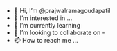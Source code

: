 - 👋 Hi, I’m @prajwalramagoudapatil
- 👀 I’m interested in ... 
- 🌱 I’m currently learning 
- 💞️ I’m looking to collaborate on -
- 📫 How to reach me ...

<!---
prajwalramagoudapatil/prajwalramagoudapatil is a ✨ special ✨ repository because its `README.md` (this file) appears on your GitHub profile.
You can click the Preview link to take a look at your changes.
--->
